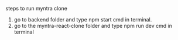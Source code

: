 steps to run myntra clone
1. go to backend folder and type npm start cmd in terminal.
2. go to the myntra-react-clone folder and type npm run dev cmd in terminal
